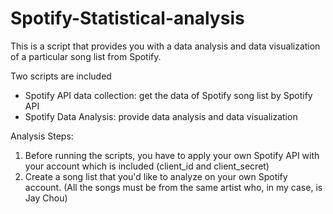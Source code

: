 # Spotify-Statistical-analysis
This is a script that provides you with a data analysis and data visualization of a particular song list from Spotify.

Two scripts are included
- Spotify API data collection: get the data of Spotify song list by Spotify API
- Spotify Data Analysis: provide data analysis and data visualization 

Analysis Steps:
1. Before running the scripts, you have to apply your own Spotify API with your account which is included (client_id and client_secret)
2. Create a song list that you'd like to analyze on your own Spotify account. (All the songs must be from the same artist who, in my case, is Jay Chou)
